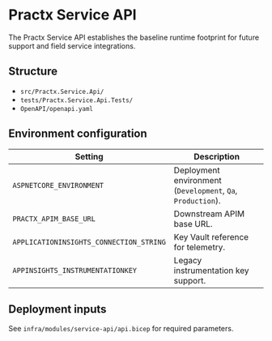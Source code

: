# Practx Service API

The Practx Service API establishes the baseline runtime footprint for future support and field service
integrations.

## Structure

- `src/Practx.Service.Api/`
- `tests/Practx.Service.Api.Tests/`
- `OpenAPI/openapi.yaml`

## Environment configuration

| Setting | Description |
| --- | --- |
| `ASPNETCORE_ENVIRONMENT` | Deployment environment (`Development`, `Qa`, `Production`). |
| `PRACTX_APIM_BASE_URL` | Downstream APIM base URL. |
| `APPLICATIONINSIGHTS_CONNECTION_STRING` | Key Vault reference for telemetry. |
| `APPINSIGHTS_INSTRUMENTATIONKEY` | Legacy instrumentation key support. |

## Deployment inputs

See `infra/modules/service-api/api.bicep` for required parameters.
